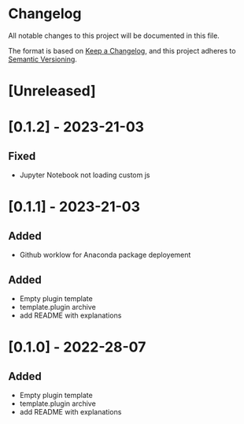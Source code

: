 Changelog
=========

All notable changes to this project will be documented in this file.

The format is based on [Keep a Changelog](https://keepachangelog.com/en/1.0.0/),
and this project adheres to [Semantic Versioning](https://semver.org/spec/v2.0.0.html).

[Unreleased]
============

[0.1.2] - 2023-21-03
====================

Fixed
-----

 - Jupyter Notebook not loading custom js

[0.1.1] - 2023-21-03
====================

Added
-----

 - Github worklow for Anaconda package deployement

Added
-----

 - Empty plugin template
 - template.plugin archive
 - add README with explanations

[0.1.0] - 2022-28-07
====================

Added
-----

 - Empty plugin template
 - template.plugin archive
 - add README with explanations
